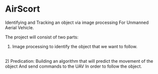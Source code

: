 # AirScort

Identifying and Tracking an object via  image processing
For Unmanned Aerial Vehicle.


The project will consist of two parts:

1) Image processing to identify the object that we want to follow.
<br>
2) Predication: Building an algorithm that will predict the movement of the object
                And send commands to the UAV In order to follow the object.


